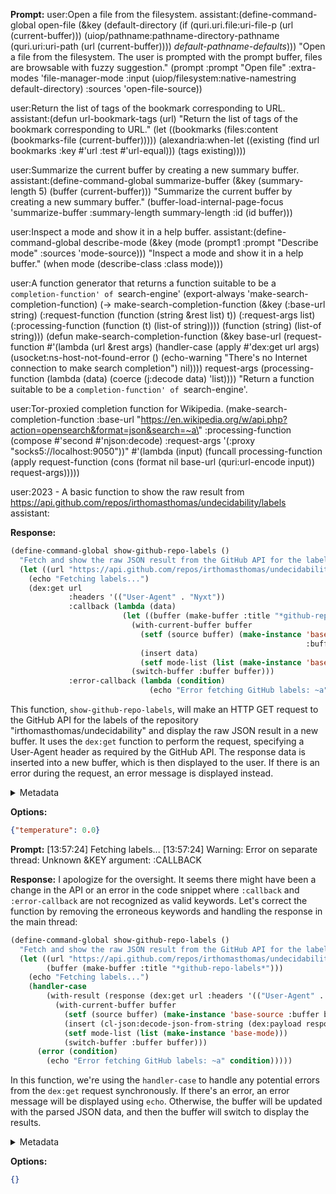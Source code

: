 **Prompt:**
user:Open a file from the filesystem.
assistant:(define-command-global open-file
(&key
 (default-directory
  (if (quri.uri.file:uri-file-p (url (current-buffer)))
      (uiop/pathname:pathname-directory-pathname
       (quri.uri:uri-path (url (current-buffer))))
      *default-pathname-defaults*)))
"Open a file from the filesystem.
The user is prompted with the prompt buffer, files are browsable with
fuzzy suggestion."
(prompt :prompt "Open file" :extra-modes 'file-manager-mode :input
        (uiop/filesystem:native-namestring default-directory) :sources
        'open-file-source))


user:Return the list of tags of the bookmark corresponding to URL.
assistant:(defun url-bookmark-tags (url)
"Return the list of tags of the bookmark corresponding to URL."
(let ((bookmarks (files:content (bookmarks-file (current-buffer)))))
(alexandria:when-let ((existing
                       (find url bookmarks :key #'url :test #'url-equal)))
  (tags existing))))


user:Summarize the current buffer by creating a new summary buffer.
assistant:(define-command-global summarize-buffer
(&key (summary-length 5) (buffer (current-buffer)))
"Summarize the current buffer by creating a new summary buffer."
(buffer-load-internal-page-focus 'summarize-buffer :summary-length
                                summary-length :id (id buffer)))

user:Inspect a mode and show it in a help buffer.
assistant:(define-command-global describe-mode
(&key (mode (prompt1 :prompt "Describe mode" :sources 'mode-source)))
"Inspect a mode and show it in a help buffer."
(when mode (describe-class :class mode)))



user:A function generator that returns a function suitable to be a `completion-function' of `search-engine'
(export-always 'make-search-completion-function)
(-> make-search-completion-function
    (&key (:base-url string)
          (:request-function (function (string &rest list) t))
          (:request-args list)
          (:processing-function (function (t) (list-of string))))
    (function (string) (list-of string)))
(defun make-search-completion-function (&key base-url
                                          (request-function
                                          #'(lambda (url &rest args)
                                              (handler-case (apply #'dex:get url args)
                                                (usocket:ns-host-not-found-error ()
                                                  (echo-warning "There's no Internet connection to make search completion")
                                                  nil))))
                                          request-args
                                          (processing-function (lambda (data) (coerce (j:decode data) 'list))))
  "Return a function suitable to be a `completion-function' of `search-engine'.


user:Tor-proxied completion function for Wikipedia.
(make-search-completion-function
:base-url \"https://en.wikipedia.org/w/api.php?action=opensearch&format=json&search=~a\"
:processing-function (compose #'second #'njson:decode)
:request-args '(:proxy \"socks5://localhost:9050\"))"
  #'(lambda (input)
      (funcall processing-function
              (apply request-function
                      (cons (format nil base-url (quri:url-encode input))
                            request-args)))))

                            
user:2023 - A basic function to show the raw result from https://api.github.com/repos/irthomasthomas/undecidability/labels
assistant:


**Response:**
```lisp
(define-command-global show-github-repo-labels ()
  "Fetch and show the raw JSON result from the GitHub API for the labels of a specific repository."
  (let ((url "https://api.github.com/repos/irthomasthomas/undecidability/labels"))
    (echo "Fetching labels...")
    (dex:get url
             :headers '(("User-Agent" . "Nyxt"))
             :callback (lambda (data)
                         (let ((buffer (make-buffer :title "*github-repo-labels*")))
                           (with-current-buffer buffer
                             (setf (source buffer) (make-instance 'base-source
                                                                  :buffer buffer))
                             (insert data)
                             (setf mode-list (list (make-instance 'base-mode))))
                           (switch-buffer :buffer buffer)))
             :error-callback (lambda (condition)
                               (echo "Error fetching GitHub labels: ~a" condition)))))
```

This function, `show-github-repo-labels`, will make an HTTP GET request to the GitHub API for the labels of the repository "irthomasthomas/undecidability" and display the raw JSON result in a new buffer. It uses the `dex:get` function to perform the request, specifying a User-Agent header as required by the GitHub API. The response data is inserted into a new buffer, which is then displayed to the user. If there is an error during the request, an error message is displayed instead.

<details><summary>Metadata</summary>

- Duration: 27677 ms
- Datetime: 2023-12-06T13:54:58.858935
- Model: gpt-4-1106-preview

</details>

**Options:**
```json
{"temperature": 0.0}
```

**Prompt:**
<INFO> [13:57:24] Fetching labels...
<WARN> [13:57:24] Warning: Error on separate thread: Unknown &amp;KEY argument: :CALLBACK

**Response:**
I apologize for the oversight. It seems there might have been a change in the API or an error in the code snippet where `:callback` and `:error-callback` are not recognized as valid keywords. Let's correct the function by removing the erroneous keywords and handling the response in the main thread:

```lisp
(define-command-global show-github-repo-labels ()
  "Fetch and show the raw JSON result from the GitHub API for the labels of a specific repository."
  (let ((url "https://api.github.com/repos/irthomasthomas/undecidability/labels")
        (buffer (make-buffer :title "*github-repo-labels*")))
    (echo "Fetching labels...")
    (handler-case
        (with-result (response (dex:get url :headers '(("User-Agent" . "Nyxt"))))
          (with-current-buffer buffer
            (setf (source buffer) (make-instance 'base-source :buffer buffer))
            (insert (cl-json:decode-json-from-string (dex:payload response)))
            (setf mode-list (list (make-instance 'base-mode)))
            (switch-buffer :buffer buffer)))
      (error (condition)
        (echo "Error fetching GitHub labels: ~a" condition)))))
```

In this function, we're using the `handler-case` to handle any potential errors from the `dex:get` request synchronously. If there's an error, an error message will be displayed using `echo`. Otherwise, the buffer will be updated with the parsed JSON data, and then the buffer will switch to display the results.

<details><summary>Metadata</summary>

- Duration: 29363 ms
- Datetime: 2023-12-06T13:58:03.519634
- Model: gpt-4-1106-preview

</details>

**Options:**
```json
{}
```

